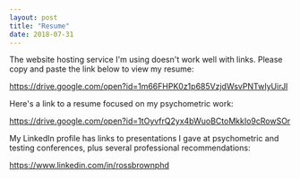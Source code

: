 ```yaml
---
layout: post
title: "Resume"
date: 2018-07-31
---
```



The website hosting service I'm using doesn't work well with links. Please copy and paste the link below to view my resume:

https://drive.google.com/open?id=1m66FHPK0z1p685VzjdWsvPNTwIyUirJI

Here's a link to a resume focused on my psychometric work:

https://drive.google.com/open?id=1tOyvfrQ2yx4bWuoBCtoMkkIo9cRowSOr

My LinkedIn profile has links to presentations I gave at psychometric and testing conferences, plus several professional recommendations:


https://www.linkedin.com/in/rossbrownphd

